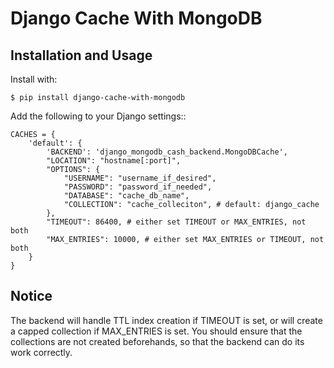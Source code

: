 # Django Cache With MongoDB

## Installation and Usage

Install with:

    $ pip install django-cache-with-mongodb

Add the following to your Django settings::

    CACHES = {
        'default': {
            'BACKEND': 'django_mongodb_cash_backend.MongoDBCache',
            "LOCATION": "hostname[:port]",
            "OPTIONS": {
                "USERNAME": "username_if_desired",
                "PASSWORD": "password_if_needed",
                "DATABASE": "cache_db_name",
                "COLLECTION": "cache_colleciton", # default: django_cache
            },
            "TIMEOUT": 86400, # either set TIMEOUT or MAX_ENTRIES, not both
            "MAX_ENTRIES": 10000, # either set MAX_ENTRIES or TIMEOUT, not both
        }
    }


## Notice

The backend will handle TTL index creation if TIMEOUT is set, or will create a capped collection if MAX_ENTRIES is set. You should ensure that the collections are not created beforehands, so that the backend can do its work correctly.
